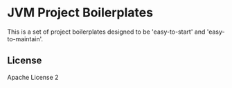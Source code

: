 # JVM Project Boilerplates
This is a set of project boilerplates designed to be 'easy-to-start' and 'easy-to-maintain'.

## License
Apache License 2
